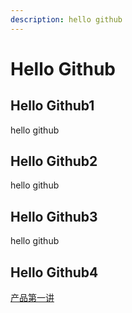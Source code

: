 ```yaml
---
description: hello github
---
```


# Hello Github

## Hello Github1

hello github

## Hello Github2

hello github

## Hello Github3

hello github

## Hello Github4

[产品第一讲](https://github.com/MrBai257/-producttalking/blob/master/ce-shi-1.md)

